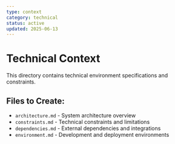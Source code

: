 ```yaml
---
type: context
category: technical
status: active
updated: 2025-06-13
---
```


# Technical Context

This directory contains technical environment specifications and constraints.

## Files to Create:
- `architecture.md` - System architecture overview
- `constraints.md` - Technical constraints and limitations
- `dependencies.md` - External dependencies and integrations
- `environment.md` - Development and deployment environments
